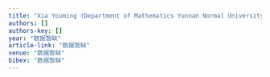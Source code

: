 ```yaml
---
title: "Xia Youming (Department of Mathematics Yunnan Normal University Kunming 650092); AN APPROACH OF ACQUIRING REQUIREMENT INFORMATION BASED ON DOMAIN KNOWLEDGE [J]"
authors: []
authors-key: []
year: "数据暂缺"
article-link: "数据暂缺"
venue: "数据暂缺"
bibex: "数据暂缺"
---
```

